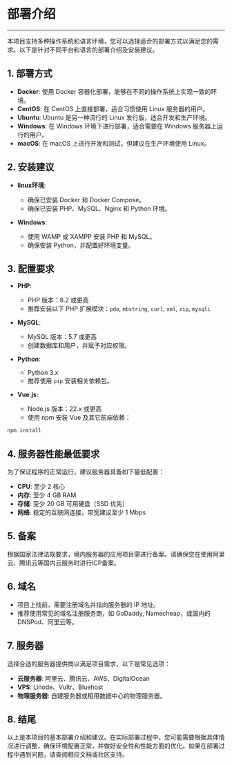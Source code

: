 # 部署介绍

---

本项目支持多种操作系统和语言环境，您可以选择适合的部署方式以满足您的需求。以下是针对不同平台和语言的部署介绍及安装建议。

## 1. 部署方式

- **Docker**: 使用 Docker 容器化部署，能够在不同的操作系统上实现一致的环境。
- **CentOS**: 在 CentOS 上直接部署，适合习惯使用 Linux 服务器的用户。
- **Ubuntu**: Ubuntu 是另一种流行的 Linux 发行版，适合开发和生产环境。
- **Windows**: 在 Windows 环境下进行部署，适合需要在 Windows 服务器上运行的用户。
- **macOS**: 在 macOS 上进行开发和测试，但建议在生产环境使用 Linux。

## 2. 安装建议

- **linux环境**:
  - 确保已安装 Docker 和 Docker Compose。
  - 确保已安装 PHP、MySQL、Nginx 和 Python 环境。

- **Windows**:
  - 使用 WAMP 或 XAMPP 安装 PHP 和 MySQL。
  - 确保安装 Python，并配置好环境变量。


## 3. 配置要求

- **PHP**:
  - PHP 版本：8.2 或更高
  - 推荐安装以下 PHP 扩展模块：`pdo`, `mbstring`, `curl`, `xml`, `zip`, `mysqli`

- **MySQL**:
  - MySQL 版本：5.7 或更高
  - 创建数据库和用户，并赋予对应权限。

- **Python**:
  - Python 3.x
  - 推荐使用 `pip` 安装相关依赖包。

- **Vue.js**:
  - Node.js 版本：22.x 或更高
  - 使用 npm 安装 Vue 及其它前端依赖：

```bash
npm install
```

## 4. 服务器性能最低要求

为了保证程序的正常运行，建议服务器具备如下最低配置：

- **CPU**: 至少 2 核心
- **内存**: 至少 4 GB RAM
- **存储**: 至少 20 GB 可用硬盘（SSD 优先）
- **网络**: 稳定的互联网连接，带宽建议至少 1 Mbps

## 5. 备案

根据国家法律法规要求，境内服务器的应用项目需进行备案。请确保您在使用阿里云、腾讯云等国内云服务时进行ICP备案。

## 6. 域名

- 项目上线前，需要注册域名并指向服务器的 IP 地址。
- 推荐使用常见的域名注册服务商，如 GoDaddy, Namecheap，或国内的 DNSPod、阿里云等。

## 7. 服务器

选择合适的服务器提供商以满足项目需求，以下是常见选项：

- **云服务器**: 阿里云、腾讯云、AWS、DigitalOcean
- **VPS**: Linode、Vultr、Bluehost
- **物理服务器**: 自建服务器或租用数据中心的物理服务器。

## 8. 结尾

以上是本项目的基本部署介绍和建议。在实际部署过程中，您可能需要根据具体情况进行调整，确保环境配置正常，并做好安全性和性能方面的优化。如果在部署过程中遇到问题，请查阅相应文档或社区支持。